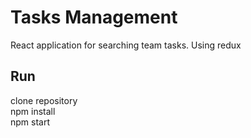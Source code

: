 # Tasks Management

React application for searching team tasks.
Using redux

## Run

clone repository \
npm install \
npm start 

